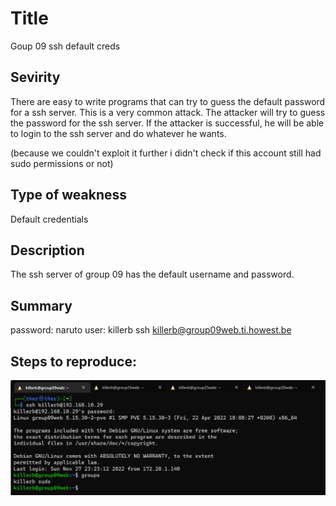 # Title
Goup 09 ssh default creds

## Sevirity
There are easy to write programs that can try to guess the default password for a ssh server. This is a very common attack. The attacker will try to guess the password for the ssh server. If the attacker is successful, he will be able to login to the ssh server and do whatever he wants.

(because we couldn't exploit it further i didn't check if this account still had sudo permissions or not)

## Type of weakness
Default credentials

## Description
The ssh server of group 09 has the default username and password.

## Summary
password: naruto
user: killerb
ssh killerb@group09web.ti.howest.be

## Steps to reproduce:

![](group09web.hp.ti.howest.be.png)
